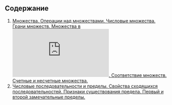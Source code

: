 ## Содержание

1. [Множества. Операции над множествами. Числовые множества. Грани множеств. Множества в ![equation](https://latex.codecogs.com/gif.latex?R%5En). Соответствие множеств. Счетные и несчетные множества.](https://github.com/wintermonth/to_learn/blob/master/to_learn_1.md)
2. [Числовые последовательности и пределы. Свойства сходящихся последовательностей. Признаки существования предела. Первый и второй замечательные пределы.](https://github.com/wintermonth/to_learn/blob/master/to_learn_2.md)

